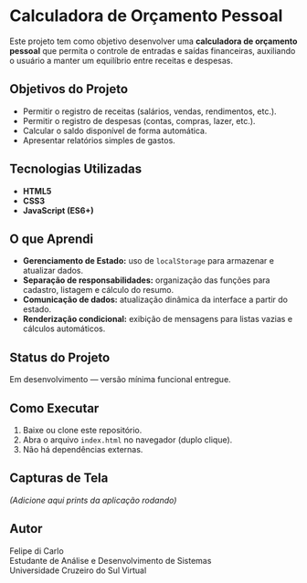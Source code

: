 # Calculadora de Orçamento Pessoal

Este projeto tem como objetivo desenvolver uma **calculadora de orçamento pessoal** que permita o controle de entradas e saídas financeiras, auxiliando o usuário a manter um equilíbrio entre receitas e despesas.

## Objetivos do Projeto
- Permitir o registro de receitas (salários, vendas, rendimentos, etc.).
- Permitir o registro de despesas (contas, compras, lazer, etc.).
- Calcular o saldo disponível de forma automática.
- Apresentar relatórios simples de gastos.

## Tecnologias Utilizadas
- **HTML5**
- **CSS3**
- **JavaScript (ES6+)**

## O que Aprendi
- **Gerenciamento de Estado:** uso de `localStorage` para armazenar e atualizar dados.
- **Separação de responsabilidades:** organização das funções para cadastro, listagem e cálculo do resumo.
- **Comunicação de dados:** atualização dinâmica da interface a partir do estado.
- **Renderização condicional:** exibição de mensagens para listas vazias e cálculos automáticos.

## Status do Projeto
Em desenvolvimento — versão mínima funcional entregue.

## Como Executar
1. Baixe ou clone este repositório.
2. Abra o arquivo `index.html` no navegador (duplo clique).
3. Não há dependências externas.

## Capturas de Tela
*(Adicione aqui prints da aplicação rodando)*

## Autor
Felipe di Carlo  
Estudante de Análise e Desenvolvimento de Sistemas  
Universidade Cruzeiro do Sul Virtual

